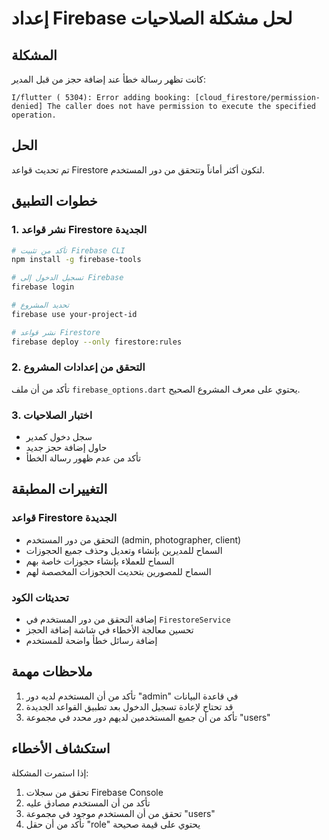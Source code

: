 # إعداد Firebase لحل مشكلة الصلاحيات

## المشكلة
كانت تظهر رسالة خطأ عند إضافة حجز من قبل المدير:
```
I/flutter ( 5304): Error adding booking: [cloud_firestore/permission-denied] The caller does not have permission to execute the specified operation.
```

## الحل
تم تحديث قواعد Firestore لتكون أكثر أماناً وتتحقق من دور المستخدم.

## خطوات التطبيق

### 1. نشر قواعد Firestore الجديدة
```bash
# تأكد من تثبيت Firebase CLI
npm install -g firebase-tools

# تسجيل الدخول إلى Firebase
firebase login

# تحديد المشروع
firebase use your-project-id

# نشر قواعد Firestore
firebase deploy --only firestore:rules
```

### 2. التحقق من إعدادات المشروع
تأكد من أن ملف `firebase_options.dart` يحتوي على معرف المشروع الصحيح.

### 3. اختبار الصلاحيات
- سجل دخول كمدير
- حاول إضافة حجز جديد
- تأكد من عدم ظهور رسالة الخطأ

## التغييرات المطبقة

### قواعد Firestore الجديدة
- التحقق من دور المستخدم (admin, photographer, client)
- السماح للمديرين بإنشاء وتعديل وحذف جميع الحجوزات
- السماح للعملاء بإنشاء حجوزات خاصة بهم
- السماح للمصورين بتحديث الحجوزات المخصصة لهم

### تحديثات الكود
- إضافة التحقق من دور المستخدم في `FirestoreService`
- تحسين معالجة الأخطاء في شاشة إضافة الحجز
- إضافة رسائل خطأ واضحة للمستخدم

## ملاحظات مهمة
1. تأكد من أن المستخدم لديه دور "admin" في قاعدة البيانات
2. قد تحتاج لإعادة تسجيل الدخول بعد تطبيق القواعد الجديدة
3. تأكد من أن جميع المستخدمين لديهم دور محدد في مجموعة "users"

## استكشاف الأخطاء
إذا استمرت المشكلة:
1. تحقق من سجلات Firebase Console
2. تأكد من أن المستخدم مصادق عليه
3. تحقق من أن المستخدم موجود في مجموعة "users"
4. تأكد من أن حقل "role" يحتوي على قيمة صحيحة
